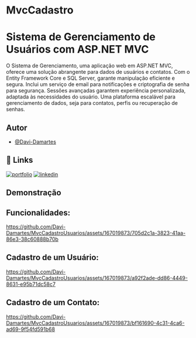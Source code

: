 # MvcCadastro

# Sistema de Gerenciamento  de Usuários com ASP.NET MVC

O Sistema de Gerenciamento, uma aplicação web em ASP.NET MVC, oferece uma solução abrangente para dados de usuários e contatos. Com o Entity Framework Core e SQL Server, garante manipulação eficiente e segura. Inclui um serviço de email para notificações e criptografia de senha para segurança. Sessões avançadas garantem experiência personalizada, adaptada às necessidades do usuário. Uma plataforma escalável para gerenciamento de dados, seja para contatos, perfis ou recuperação de senhas.


## Autor

- [@Davi-Damartes](https://www.github.com/octokatherine)


## 🔗 Links
[![portfolio](https://img.shields.io/badge/my_portfolio-000?style=for-the-badge&logo=ko-fi&logoColor=white)](https://github.com/Davi-Damartes?tab=repositories)
[![linkedin](https://img.shields.io/badge/linkedin-0A66C2?style=for-the-badge&logo=linkedin&logoColor=white)](https://www.linkedin.com/in/davi-lima-434605303/)



## Demonstração
## Funcionalidades:
https://github.com/Davi-Damartes/MvcCadastroUsuarios/assets/167019873/705d2c1a-3823-41aa-86e3-38c60888b70b

## Cadastro de um Usuário:

https://github.com/Davi-Damartes/MvcCadastroUsuarios/assets/167019873/a92f2ade-dd86-4449-8631-e95b71dc58c7



## Cadastro de um Contato:

https://github.com/Davi-Damartes/MvcCadastroUsuarios/assets/167019873/bf161690-4c31-4ca6-ad69-9f54fd591b68






